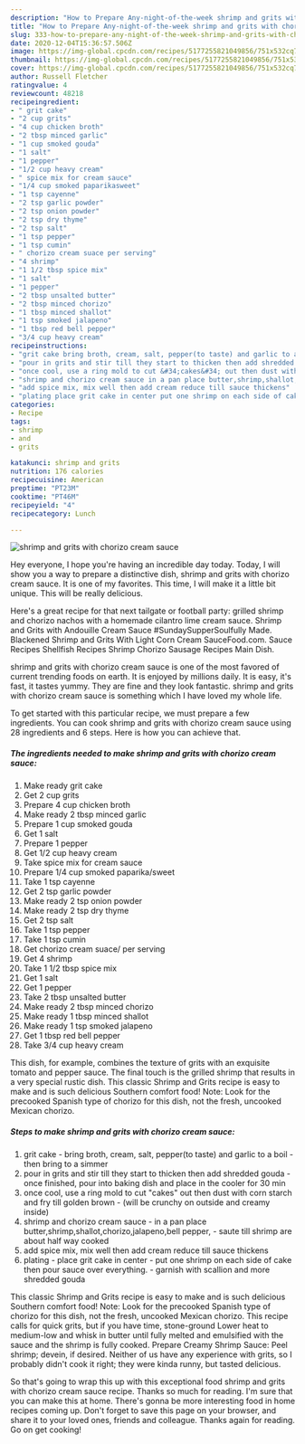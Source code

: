 ```yaml
---
description: "How to Prepare Any-night-of-the-week shrimp and grits with chorizo cream sauce"
title: "How to Prepare Any-night-of-the-week shrimp and grits with chorizo cream sauce"
slug: 333-how-to-prepare-any-night-of-the-week-shrimp-and-grits-with-chorizo-cream-sauce
date: 2020-12-04T15:36:57.506Z
image: https://img-global.cpcdn.com/recipes/5177255821049856/751x532cq70/shrimp-and-grits-with-chorizo-cream-sauce-recipe-main-photo.jpg
thumbnail: https://img-global.cpcdn.com/recipes/5177255821049856/751x532cq70/shrimp-and-grits-with-chorizo-cream-sauce-recipe-main-photo.jpg
cover: https://img-global.cpcdn.com/recipes/5177255821049856/751x532cq70/shrimp-and-grits-with-chorizo-cream-sauce-recipe-main-photo.jpg
author: Russell Fletcher
ratingvalue: 4
reviewcount: 48218
recipeingredient:
- " grit cake"
- "2 cup grits"
- "4 cup chicken broth"
- "2 tbsp minced garlic"
- "1 cup smoked gouda"
- "1 salt"
- "1 pepper"
- "1/2 cup heavy cream"
- " spice mix for cream sauce"
- "1/4 cup smoked paparikasweet"
- "1 tsp cayenne"
- "2 tsp garlic powder"
- "2 tsp onion powder"
- "2 tsp dry thyme"
- "2 tsp salt"
- "1 tsp pepper"
- "1 tsp cumin"
- " chorizo cream suace per serving"
- "4 shrimp"
- "1 1/2 tbsp spice mix"
- "1 salt"
- "1 pepper"
- "2 tbsp unsalted butter"
- "2 tbsp minced chorizo"
- "1 tbsp minced shallot"
- "1 tsp smoked jalapeno"
- "1 tbsp red bell pepper"
- "3/4 cup heavy cream"
recipeinstructions:
- "grit cake bring broth, cream, salt, pepper(to taste) and garlic to a boil then bring to a simmer"
- "pour in grits and stir till they start to thicken then add shredded gouda once finished, pour into baking dish and place in the cooler for 30 min"
- "once cool, use a ring mold to cut &#34;cakes&#34; out then dust with corn starch and fry till golden brown (will be crunchy on outside and creamy inside)"
- "shrimp and chorizo cream sauce in a pan place butter,shrimp,shallot,chorizo,jalapeno,bell pepper, saute till shrimp are about half way cooked"
- "add spice mix, mix well then add cream reduce till sauce thickens"
- "plating place grit cake in center put one shrimp on each side of cake then pour sauce over everything. garnish with scallion and more shredded gouda"
categories:
- Recipe
tags:
- shrimp
- and
- grits

katakunci: shrimp and grits 
nutrition: 176 calories
recipecuisine: American
preptime: "PT23M"
cooktime: "PT46M"
recipeyield: "4"
recipecategory: Lunch

---
```



![shrimp and grits with chorizo cream sauce](https://img-global.cpcdn.com/recipes/5177255821049856/751x532cq70/shrimp-and-grits-with-chorizo-cream-sauce-recipe-main-photo.jpg)

Hey everyone, I hope you're having an incredible day today. Today, I will show you a way to prepare a distinctive dish, shrimp and grits with chorizo cream sauce. It is one of my favorites. This time, I will make it a little bit unique. This will be really delicious.

Here&#39;s a great recipe for that next tailgate or football party: grilled shrimp and chorizo nachos with a homemade cilantro lime cream sauce. Shrimp and Grits with Andouille Cream Sauce #SundaySupperSoulfully Made. Blackened Shrimp and Grits With Light Corn Cream SauceFood.com. Sauce Recipes Shellfish Recipes Shrimp Chorizo Sausage Recipes Main Dish.

shrimp and grits with chorizo cream sauce is one of the most favored of current trending foods on earth. It is enjoyed by millions daily. It is easy, it's fast, it tastes yummy. They are fine and they look fantastic. shrimp and grits with chorizo cream sauce is something which I have loved my whole life.


To get started with this particular recipe, we must prepare a few ingredients. You can cook shrimp and grits with chorizo cream sauce using 28 ingredients and 6 steps. Here is how you can achieve that.

<!--inarticleads1-->

##### The ingredients needed to make shrimp and grits with chorizo cream sauce:

1. Make ready  grit cake
1. Get 2 cup grits
1. Prepare 4 cup chicken broth
1. Make ready 2 tbsp minced garlic
1. Prepare 1 cup smoked gouda
1. Get 1 salt
1. Prepare 1 pepper
1. Get 1/2 cup heavy cream
1. Take  spice mix for cream sauce
1. Prepare 1/4 cup smoked paparika/sweet
1. Take 1 tsp cayenne
1. Get 2 tsp garlic powder
1. Make ready 2 tsp onion powder
1. Make ready 2 tsp dry thyme
1. Get 2 tsp salt
1. Take 1 tsp pepper
1. Take 1 tsp cumin
1. Get  chorizo cream suace/ per serving
1. Get 4 shrimp
1. Take 1 1/2 tbsp spice mix
1. Get 1 salt
1. Get 1 pepper
1. Take 2 tbsp unsalted butter
1. Make ready 2 tbsp minced chorizo
1. Make ready 1 tbsp minced shallot
1. Make ready 1 tsp smoked jalapeno
1. Get 1 tbsp red bell pepper
1. Take 3/4 cup heavy cream


This dish, for example, combines the texture of grits with an exquisite tomato and pepper sauce. The final touch is the grilled shrimp that results in a very special rustic dish. This classic Shrimp and Grits recipe is easy to make and is such delicious Southern comfort food! Note: Look for the precooked Spanish type of chorizo for this dish, not the fresh, uncooked Mexican chorizo. 

<!--inarticleads2-->

##### Steps to make shrimp and grits with chorizo cream sauce:

1. grit cake - bring broth, cream, salt, pepper(to taste) and garlic to a boil - then bring to a simmer
1. pour in grits and stir till they start to thicken then add shredded gouda - once finished, pour into baking dish and place in the cooler for 30 min
1. once cool, use a ring mold to cut &#34;cakes&#34; out then dust with corn starch and fry till golden brown - (will be crunchy on outside and creamy inside)
1. shrimp and chorizo cream sauce - in a pan place butter,shrimp,shallot,chorizo,jalapeno,bell pepper, - saute till shrimp are about half way cooked
1. add spice mix, mix well then add cream reduce till sauce thickens
1. plating - place grit cake in center - put one shrimp on each side of cake then pour sauce over everything. - garnish with scallion and more shredded gouda


This classic Shrimp and Grits recipe is easy to make and is such delicious Southern comfort food! Note: Look for the precooked Spanish type of chorizo for this dish, not the fresh, uncooked Mexican chorizo. This recipe calls for quick grits, but if you have time, stone-ground Lower heat to medium-low and whisk in butter until fully melted and emulsified with the sauce and the shrimp is fully cooked. Prepare Creamy Shrimp Sauce: Peel shrimp; devein, if desired. Neither of us have any experience with grits, so I probably didn&#39;t cook it right; they were kinda runny, but tasted delicious. 

So that's going to wrap this up with this exceptional food shrimp and grits with chorizo cream sauce recipe. Thanks so much for reading. I'm sure that you can make this at home. There's gonna be more interesting food in home recipes coming up. Don't forget to save this page on your browser, and share it to your loved ones, friends and colleague. Thanks again for reading. Go on get cooking!
